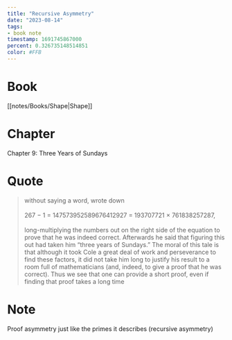 ```yaml
---
title: "Recursive Asymmetry"
date: "2023-08-14"
tags:
- book note
timestamp: 1691745867000
percent: 0.326735148514851
color: #FFB
---
```

# Book

[[notes/Books/Shape|Shape]]

# Chapter

Chapter 9: Three Years of Sundays

# Quote

>without saying a word, wrote down<br><br>267 − 1 = 147573952589676412927 = 193707721 × 761838257287, <br><br>long-multiplying the numbers out on the right side of the equation to prove that he was indeed correct. Afterwards he said that figuring this out had taken him “three years of Sundays.” The moral of this tale is that although it took Cole a great deal of work and perseverance to find these factors, it did not take him long to justify his result to a room full of mathematicians (and, indeed, to give a proof that he was correct). Thus we see that one can provide a short proof, even if finding that proof takes a long time

# Note

Proof asymmetry just like the primes it describes (recursive asymmetry)